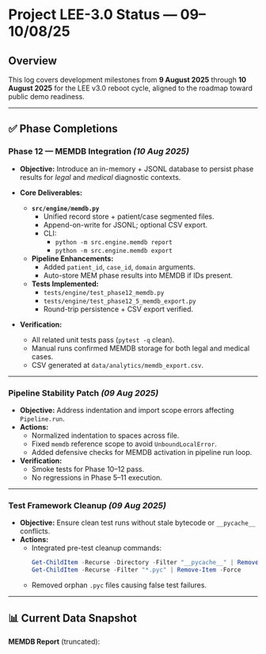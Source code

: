 # Project LEE-3.0 Status — 09–10/08/25

## Overview
This log covers development milestones from **9 August 2025** through **10 August 2025** for the LEE v3.0 reboot cycle, aligned to the roadmap toward public demo readiness.

---

## ✅ Phase Completions

### **Phase 12 — MEMDB Integration** *(10 Aug 2025)*
- **Objective:** Introduce an in-memory + JSONL database to persist phase results for *legal* and *medical* diagnostic contexts.
- **Core Deliverables:**
  - **`src/engine/memdb.py`**
    - Unified record store + patient/case segmented files.
    - Append-on-write for JSONL; optional CSV export.
    - CLI:
      - `python -m src.engine.memdb report`
      - `python -m src.engine.memdb export`
  - **Pipeline Enhancements:**
    - Added `patient_id`, `case_id`, `domain` arguments.
    - Auto-store MEM phase results into MEMDB if IDs present.
  - **Tests Implemented:**
    - `tests/engine/test_phase12_memdb.py`
    - `tests/engine/test_phase12_5_memdb_export.py`
    - Round-trip persistence + CSV export verified.

- **Verification:**
  - All related unit tests pass (`pytest -q` clean).
  - Manual runs confirmed MEMDB storage for both legal and medical cases.
  - CSV generated at `data/analytics/memdb_export.csv`.

---

### **Pipeline Stability Patch** *(09 Aug 2025)*
- **Objective:** Address indentation and import scope errors affecting `Pipeline.run`.
- **Actions:**
  - Normalized indentation to spaces across file.
  - Fixed `memdb` reference scope to avoid `UnboundLocalError`.
  - Added defensive checks for MEMDB activation in pipeline run loop.
- **Verification:**
  - Smoke tests for Phase 10–12 pass.
  - No regressions in Phase 5–11 execution.

---

### **Test Framework Cleanup** *(09 Aug 2025)*
- **Objective:** Ensure clean test runs without stale bytecode or `__pycache__` conflicts.
- **Actions:**
  - Integrated pre-test cleanup commands:
    ```powershell
    Get-ChildItem -Recurse -Directory -Filter "__pycache__" | Remove-Item -Recurse -Force
    Get-ChildItem -Recurse -Filter "*.pyc" | Remove-Item -Force
    ```
  - Removed orphan `.pyc` files causing false test failures.

---

## 📊 Current Data Snapshot
**MEMDB Report** (truncated):
